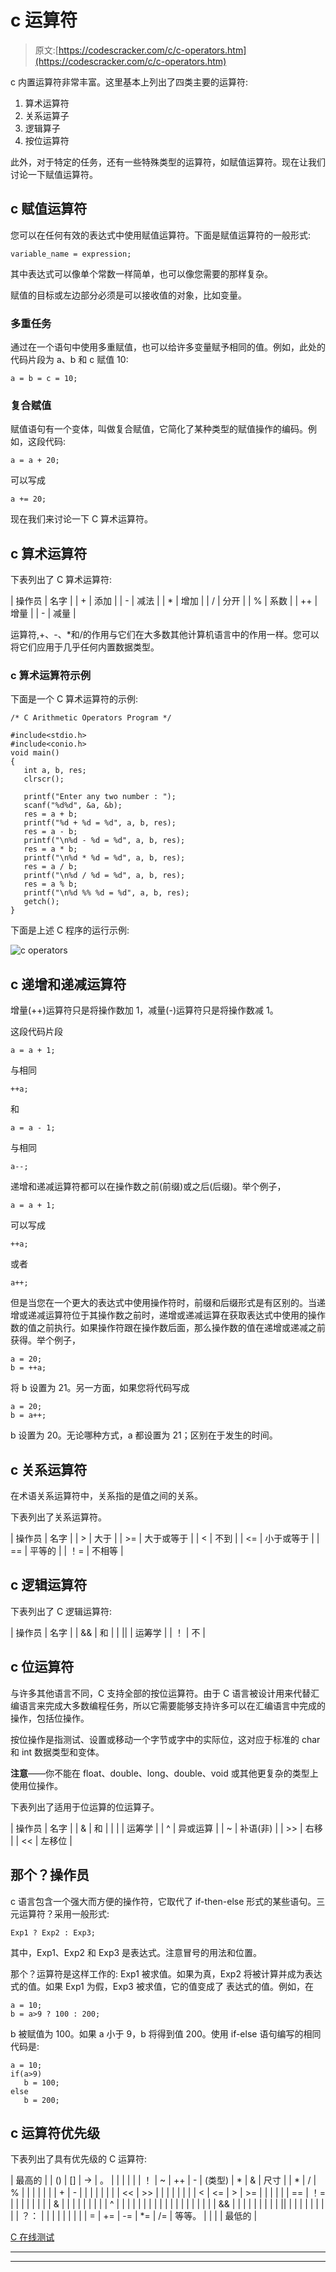 # c 运算符

> 原文:[https://codescracker.com/c/c-operators.htm](https://codescracker.com/c/c-operators.htm)

c 内置运算符非常丰富。这里基本上列出了四类主要的运算符:

1.  算术运算符
2.  关系运算子
3.  逻辑算子
4.  按位运算符

此外，对于特定的任务，还有一些特殊类型的运算符，如赋值运算符。现在让我们讨论一下赋值运算符。

## c 赋值运算符

您可以在任何有效的表达式中使用赋值运算符。下面是赋值运算符的一般形式:

```
variable_name = expression;
```

其中表达式可以像单个常数一样简单，也可以像您需要的那样复杂。

赋值的目标或左边部分必须是可以接收值的对象，比如变量。

### 多重任务

通过在一个语句中使用多重赋值，也可以给许多变量赋予相同的值。例如，此处的代码片段为 a、b 和 c 赋值 10:

```
a = b = c = 10;
```

### 复合赋值

赋值语句有一个变体，叫做复合赋值，它简化了某种类型的赋值操作的编码。例如，这段代码:

```
a = a + 20;
```

可以写成

```
a += 20;
```

现在我们来讨论一下 C 算术运算符。

## c 算术运算符

下表列出了 C 算术运算符:

| 操作员 | 名字 |
| + | 添加 |
| - | 减法 |
| * | 增加 |
| / | 分开 |
| % | 系数 |
| ++ | 增量 |
| - | 减量 |

运算符,+、-、*和/的作用与它们在大多数其他计算机语言中的作用一样。您可以将它们应用于几乎任何内置数据类型。

### c 算术运算符示例

下面是一个 C 算术运算符的示例:

```
/* C Arithmetic Operators Program */

#include<stdio.h>
#include<conio.h>
void main()
{
   int a, b, res;
   clrscr();

   printf("Enter any two number : ");
   scanf("%d%d", &a, &b);
   res = a + b;
   printf("%d + %d = %d", a, b, res);
   res = a - b;
   printf("\n%d - %d = %d", a, b, res);
   res = a * b;
   printf("\n%d * %d = %d", a, b, res);
   res = a / b;
   printf("\n%d / %d = %d", a, b, res);
   res = a % b;
   printf("\n%d %% %d = %d", a, b, res);
   getch();
}
```

下面是上述 C 程序的运行示例:

![c operators](../Images/42243b14445d7029d6e12991d6d7aad7.png)

## c 递增和递减运算符

增量(++)运算符只是将操作数加 1，减量(-)运算符只是将操作数减 1。

这段代码片段

```
a = a + 1;
```

与相同

```
++a;
```

和

```
a = a - 1;
```

与相同

```
a--;
```

递增和递减运算符都可以在操作数之前(前缀)或之后(后缀)。举个例子，

```
a = a + 1;
```

可以写成

```
++a;
```

或者

```
a++;
```

但是当您在一个更大的表达式中使用操作符时，前缀和后缀形式是有区别的。当递增或递减运算符位于其操作数之前时，递增或递减运算在获取表达式中使用的操作数的值之前执行。如果操作符跟在操作数后面，那么操作数的值在递增或递减之前获得。举个例子，

```
a = 20;
b = ++a;
```

将 b 设置为 21。另一方面，如果您将代码写成

```
a = 20;
b = a++;
```

b 设置为 20。无论哪种方式，a 都设置为 21；区别在于发生的时间。

## c 关系运算符

在术语关系运算符中，关系指的是值之间的关系。

下表列出了关系运算符。

| 操作员 | 名字 |
| > | 大于 |
| >= | 大于或等于 |
| < | 不到 |
| <= | 小于或等于 |
| == | 平等的 |
| ！= | 不相等 |

## c 逻辑运算符

下表列出了 C 逻辑运算符:

| 操作员 | 名字 |
| && | 和 |
| &#124;&#124; | 运筹学 |
| ！ | 不 |

## c 位运算符

与许多其他语言不同，C 支持全部的按位运算符。由于 C 语言被设计用来代替汇编语言来完成大多数编程任务，所以它需要能够支持许多可以在汇编语言中完成的操作，包括位操作。

按位操作是指测试、设置或移动一个字节或字中的实际位，这对应于标准的 char 和 int 数据类型和变体。

**注意**——你不能在 float、double、long、double、void 或其他更复杂的类型上使用位操作。

下表列出了适用于位运算的位运算子。

| 操作员 | 名字 |
| & | 和 |
| &#124; | 运筹学 |
| ^ | 异或运算 |
| ~ | 补语(非) |
| >> | 右移 |
| << | 左移位 |

## 那个？操作员

c 语言包含一个强大而方便的操作符，它取代了 if-then-else 形式的某些语句。三元运算符？采用一般形式:

```
Exp1 ? Exp2 : Exp3;
```

其中，Exp1、Exp2 和 Exp3 是表达式。注意冒号的用法和位置。

那个？运算符是这样工作的:
Exp1 被求值。如果为真，Exp2 将被计算并成为表达式的值。如果 Exp1 为假，Exp3 被求值，它的值变成了 表达式的值。例如，在

```
a = 10;
b = a>9 ? 100 : 200;
```

b 被赋值为 100。如果 a 小于 9，b 将得到值 200。使用 if-else 语句编写的相同代码是:

```
a = 10;
if(a>9)
   b = 100;
else
   b = 200;
```

## c 运算符优先级

下表列出了具有优先级的 C 运算符:

| 最高的 |
| () | [] | -> | 。 |  |  |  |  |
| ！ | ~ | ++ | - | (类型) | * | & | 尺寸 |
| * | / | % |  |  |  |  |  |
| + | - |  |  |  |  |  |  |
| << | >> |  |  |  |  |  |  |
| < | <= | > | >= |  |  |  |  |
| == | ！= |  |  |  |  |  |  |
| & |  |  |  |  |  |  |  |
| ^ |  |  |  |  |  |  |  |
| &#124; |  |  |  |  |  |  |  |
| && |  |  |  |  |  |  |  |
| &#124;&#124; |  |  |  |  |  |  |  |
| ？： |  |  |  |  |  |  |  |
| = | += | -= | *= | /= | 等等。 |  |  |
| 最低的 |

[C 在线测试](/exam/showtest.php?subid=2)

* * *

* * *